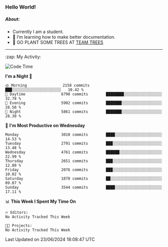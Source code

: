 ### Hello World!

##### About:
- Currently I am a student.
- 🌱 I’m learning how to make better documentation.
- 🌱 GO PLANT SOME TREES AT [TEAM TREES](https://teamtrees.org/)

---
  <summary>:zap: My Activity:</summary>
  
<!--START_SECTION:waka-->
![Code Time](http://img.shields.io/badge/Code%20Time-1%2C377%20hrs%2025%20mins-blue)

**I'm a Night 🦉** 

```text
🌞 Morning                2158 commits        ███░░░░░░░░░░░░░░░░░░░░░░   10.42 % 
🌆 Daytime                6790 commits        ████████░░░░░░░░░░░░░░░░░   32.78 % 
🌃 Evening                5902 commits        ███████░░░░░░░░░░░░░░░░░░   28.50 % 
🌙 Night                  5861 commits        ███████░░░░░░░░░░░░░░░░░░   28.30 % 
```
📅 **I'm Most Productive on Wednesday** 

```text
Monday                   3010 commits        ████░░░░░░░░░░░░░░░░░░░░░   14.53 % 
Tuesday                  2791 commits        ███░░░░░░░░░░░░░░░░░░░░░░   13.48 % 
Wednesday                4761 commits        ██████░░░░░░░░░░░░░░░░░░░   22.99 % 
Thursday                 2651 commits        ███░░░░░░░░░░░░░░░░░░░░░░   12.80 % 
Friday                   2076 commits        ███░░░░░░░░░░░░░░░░░░░░░░   10.02 % 
Saturday                 1878 commits        ██░░░░░░░░░░░░░░░░░░░░░░░   09.07 % 
Sunday                   3544 commits        ████░░░░░░░░░░░░░░░░░░░░░   17.11 % 
```


📊 **This Week I Spent My Time On** 

```text
🔥 Editors: 
No Activity Tracked This Week

🐱‍💻 Projects: 
No Activity Tracked This Week
```


 Last Updated on 23/06/2024 18:08:47 UTC
<!--END_SECTION:waka-->
